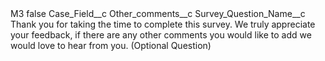 <?xml version="1.0" encoding="UTF-8"?>
<CustomMetadata xmlns="http://soap.sforce.com/2006/04/metadata" xmlns:xsi="http://www.w3.org/2001/XMLSchema-instance" xmlns:xsd="http://www.w3.org/2001/XMLSchema">
    <label>M3</label>
    <protected>false</protected>
    <values>
        <field>Case_Field__c</field>
        <value xsi:type="xsd:string">Other_comments__c</value>
    </values>
    <values>
        <field>Survey_Question_Name__c</field>
        <value xsi:type="xsd:string">Thank you for taking the time to complete this survey. We truly appreciate your feedback, if there are any other comments you would like to add we would love to hear from you. (Optional Question)</value>
    </values>
</CustomMetadata>

